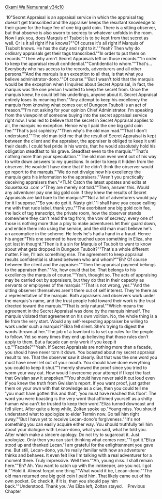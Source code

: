 [Okami Wa Nemuranai v34c10](https://www.sousetsuka.com/2021/01/okami-wa-nemuranai-3410.html)
<br/><br/>
 10"Secret Appraisal is an appraisal service in which the appraisal tag doesn't get transcribed and the appraiser keeps the resultant knowledge to their grave for the huge fee of one big gold coin. There is a sitting observer, but that observe is also sworn to secrecy to whatever unfolds in the room. Now I ask you, does Marquis of Tsubolt is to be kept from that secret as well. Or is it all right if he knows?""Of course it's all right if Marquis of Tsubolt knows. He has the duty and right to it.""Yeah? Then why do ordinary appraisals get their tags transcribed.""In order to put them on records.""Then why aren't Secret Appraisals left on those records.""In order to keep the appraisal result confidential.""Confidential to whom.""That's... Everybody who has access to the records, adventurers and all other persons.""And the marquis is an exception to all that, is that what you believe administrator-dono.""Of course.""But I wasn't told that the marquis would be the exception when I inquired about Secret Appraisal, in fact, the marquis was the one person I wanted to keep the secret from. Once the marquis knew, he could tell his underlings, anyone about it. Secret Appraisal entirely loses its meaning then.""Any attempt to keep his excellency the marquis from knowing what comes out of Dungeon Tsubolt is an act of treason.""I'm not asking for your opinion Chief Administrator. I'm speaking from the viewpoint of someone buying into the secret appraisal service right now. I was led to believe that the secret in Secret Appraisal applies to all, the marquis no exception. Hence why I paid the one big gold coin fee.""That's just sophistry.""Then why's the old man mad.""That I don't understand.""The old man told me that the result of Secret Appraisal is kept between the client and the appraiser, the appraiser is obliged to keep it until their death. I could feel pride in his words, that he would absolutely hold his obligation steadfast to his grave. Steadfast even to the marquis.""That's nothing more than your speculation.""The old man even went out of his way to write down answers to my questions. In order to keep it hidden from the observer. He wouldn't have done that if he didn't think the observer would go report to the marquis.""We do not divulge how his excellency the marquis gets his information to the appraisers.""Aren't you practically deceiving appraisers then."<TLN: Catch the latest updates and edits at Sousetsuka .com >"They are merely not told.""Then, answer this. Would any adventurer pay one big gold coin if they knew the results of Secret Appraisals are laid bare to the marquis?""Not a lot of adventurers would pay for it I suppose.""So you do get it. Nasty girl.""I shall have you cease calling me with that rude label, thank you.""The exorbitant one big gold coin fee, the lack of tag transcript, the private room, how the observer stands somewhere they can't read the tag from, the vow of secrecy, every one of those is nothing more than a ploy to make adventurers let their guard down, and entice them into using the service, and the old man must believe he's an accomplice in the scheme. He feels he's had a hand in a fraud. Hence his anger."This one seemed to have touched upon something in Eliza, she got lost in thought."Then is it a sin for Marquis of Tsubolt to want to know about what gets dropped in Dungeon Tsubolt?""That's a whole different matter. Fine, I'll ask something else. The agreement to keep appraisal results confidential is shared between who and whom?""Eh? Of course between the client and the appraiser.""Then the appraisal payment belongs to the appraiser then.""No, how could that be. That belongs to his excellency the marquis of course.""Yeah, thought so. The acts of appraising may be carried out by appraisers, but they do that in their capacity as servants or employees of the marquis.""That is not wrong, yes.""And the sitting observer themselves aren't there out of self interest. They're there as a representative of the marquis. Both appraisers and observers work under the marquis's name, and the trust people hold toward their work is the trust directed toward the marquis.""That is only natural.""Which means the agreement in the Secret Appraisal was done by the marquis himself. The marquis violated that agreement on his own volition. No, the whole thing is a lie from the very start. Would any self-respecting appraiser be willing to work under such a marquis?"Eliza fell silent. She's trying to digest the words thrown at her."The job of a townlord is to set up rules for the people to follow. Yet so many times they end up believing that those rules don't apply to them. But a facade can only work if you keep it up.""Facade?""Yeah. If Secret Appraisals are nothing more than a facade, you should have never torn it down. You boasted about my secret appraisal result to me. That the observer saw it clearly. But that was the one word you must have never let out of your mouth. You should have done everything you could to keep it shut.""I merely showed the proof since you tried to worm your way out. How would I overcome your attempt if I kept the fact that Gwislan saw it unspoken.""You should have never said it out loud even if you knew the truth from Gwislan's report. If you want proof, just gather them on your own with that knowledge as a clue, then you could tell me 'you must have gotten this and that', 'you must have reached this floor'. The word you were boasting is the very word that affirmed yourself as a shitty human who can't be trusted to keep their word."Eliza turned downcast and fell silent. After quite a long while, Zoltan spoke up."Young miss. You should understand what to apologize to elder Termin now. Go tell him right away.""But I have yet to receive Lecan-dono's forgiveness.""It's not something you can easily acquire either way. You should truthfully tell him about your dialogue with Lecan-dono, what you said, what he told you. After which make a sincere apology. Do not try to sugarcoat it. Just apologize. Only then you can start thinking what comes next.""I got it."Eliza stood up and thanked Lecan."I am grateful for the enlightenment you gave me. But still, Lecan-dono, you're really familiar with how an adventurer thinks and behaves. It even felt like I'm talking with a real adventurer for a moment there. Truly impressive. Well then.""Ah, young miss. I shall remain here.""Eh? Ah. You want to catch up with the innkeeper, are you not. I got it.""Hold it. Almost forgot one thing.""What would it be, Lecan-dono.""The old man returned one big gold coin I paid him. That likely came out of his own pocket. Go check it, if it is, then you should pay him back.""Understood. Thank you."As Eliza left, Zoltan stayed.    Previous Chapter <br/>
